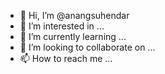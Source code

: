 - 👋 Hi, I’m @anangsuhendar
- 👀 I’m interested in ...
- 🌱 I’m currently learning ...
- 💞️ I’m looking to collaborate on ...
- 📫 How to reach me ...

<!---
anangsuhendar/anangsuhendar is a ✨ special ✨ repository because its `README.md` (this file) appears on your GitHub profile.
You can click the Preview link to take a look at your changes.
--->
